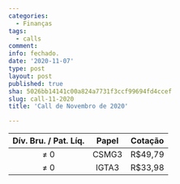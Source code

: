```yaml
---
categories:
  - Finanças
tags:
  - calls
comment: 
info: fechado.
date: '2020-11-07'
type: post
layout: post
published: true
sha: 5026bb14141c00a824a7731f3ccf99694fd4ccef
slug: call-11-2020
title: 'Call de Novembro de 2020'

---
```

| **Dív. Bru. / Pat. Líq.** | **Papel** | **Cotação** |
|:-------------------------:|:---------:|:-----------:|
| ≠ 0                       | CSMG3     | R$49,79     |
| ≠ 0                       | IGTA3     | R$33,98     |
